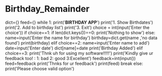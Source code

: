 # Birthday_Remainder
dict={}
feed={}
while 1:
    print('************BIRTHDAY APP************')
    print('1. Show Birthdates')
    print('2. Add to birthday list')
    print('3. Exit')
    choice = int(input('Enter the choice'))
    if choice==1:
        if len(dict.keys())==0:
            print('Nothing to show')
        else:
            name=input('Enter the name for birthday')
            birthday=dict.get(name ,'no data found')
            print(birthday)
    elif choice==2:
        name=input('Enter name to add')
        date=input('Enter date')
        dict[name]=date
        print('Birthday Added')
    elif choice==3:
        print('Thnk uh for using my software!!!!!')
        print('Kindly give ur feedback too! : 1: bad 2: good 3:Excellent')
        feedback=int(input())
        feed=feedback
        print('Thnks for ur feedback')
        print(feed)
        break
    else:
        print('Please choose valid option')
    
